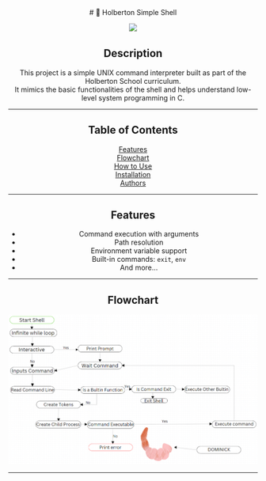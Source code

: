 <div align="center">
# 🐚 Holberton Simple Shell

<p align="center">
  <img src="https://media4.giphy.com/media/v1.Y2lkPTc5MGI3NjExNWZoYmVjd28xN3NqZGRsbGsyanI1ejNpY2FibHhremlkNHFid3p5MSZlcD12MV9pbnRlcm5hbF9naWZfYnlfaWQmY3Q9Zw/13HgwGsXF0aiGY/giphy.gif" width="400">
</p>



## Description

This project is a simple UNIX command interpreter built as part of the Holberton School curriculum.  
It mimics the basic functionalities of the shell and helps understand low-level system programming in C.

---

## Table of Contents

[Features](#features)  
[Flowchart](#flowchart)  
[How to Use](#how-to-use)  
[Installation](#installation)  
[Authors](#authors)

---

## Features

- Command execution with arguments
- Path resolution
- Environment variable support
- Built-in commands: `exit`, `env`
- And more...

---

## Flowchart

<p align="center">
  <img src="https://github.com/maram-ra/holbertonschool-simple_shell/blob/b3627e8b4d1893be96269ee00e5d598c44b05d49/232889814-c96b5a35-7032-4b5c-8e06-4263eb0f5c2f.png"/>
</p>

---
</div>

